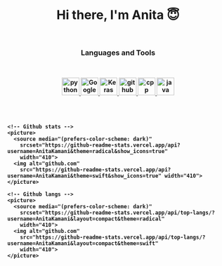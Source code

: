 <p>
  <h1 align="center"><b>Hi there, I'm Anita 😇</h1>
  </p>
  
  
  
  <br />
  <p>
  <h3 align="center"> Languages and Tools</h3>
  </p>
  <br />
  <p align="center">
    <a href="https://www.python.org/" target="_blank"> <img
        src="https://raw.githubusercontent.com/jmnote/z-icons/master/svg/python.svg" alt="python" width="40"
        height="40" />
    </a>
    <a href="https://colab.research.google.com " target="_blank"> <img
        src="https://upload.wikimedia.org/wikipedia/commons/d/d0/Google_Colaboratory_SVG_Logo.svg"
        alt="Google Colaboratory" width="40" height="40" />
    </a>
    <a href="https://keras.io/" target="_blank"> <img
        src="https://upload.wikimedia.org/wikipedia/commons/a/ae/Keras_logo.svg" alt="Keras" width="40" height="40" />
    </a>
  <a href="https://github.com/">
    <picture>
      <source media="(prefers-color-scheme: dark)"
        srcset="https://raw.githubusercontent.com/GiorgosXou/Random-stuff/main/Programming/StackOverflow/Answers/70200610_11465149/w.png"
        width="40">
      <source media="(prefers-color-scheme: light)"
        srcset="https://raw.githubusercontent.com/GiorgosXou/Random-stuff/main/Programming/StackOverflow/Answers/70200610_11465149/b.png"
        width="40">
      <img alt="github"
        src="https://user-images.githubusercontent.com/25423296/163456779-a8556205-d0a5-45e2-ac17-42d089e3c3f8.png"
        width="40">
    </picture>
    </a>
    <a href="https://cppreference.com/" target="_blank"> <img
        src="https://raw.githubusercontent.com/jmnote/z-icons/master/svg/cpp.svg" alt="cpp" width="40" height="40" />
    </a>
    <a href="https://www.java.com/" target="_blank"> <img
        src="https://raw.githubusercontent.com/jmnote/z-icons/master/svg/java.svg" alt="java" width="40" height="40" />
    </a>
  </p>
  <br />
  
  
  
  
  
  <br />
  <p align="center">
  
    <!-- Github stats -->
    <picture>
      <source media="(prefers-color-scheme: dark)"
        srcset="https://github-readme-stats.vercel.app/api?username=AnitaKamani&theme=radical&show_icons=true"
        width="410">
      <img alt="github.com"
        src="https://github-readme-stats.vercel.app/api?username=AnitaKamani&theme=swift&show_icons=true" width="410">
    </picture>
  
    <!-- Github langs -->
    <picture>
      <source media="(prefers-color-scheme: dark)"
        srcset="https://github-readme-stats.vercel.app/api/top-langs/?username=AnitaKamani&layout=compact&theme=radical"
        width="410">
      <img alt="github.com"
        src="https://github-readme-stats.vercel.app/api/top-langs/?username=AnitaKamani&layout=compact&theme=swift"
        width="410">
    </picture>
  
  
  </p>
  
